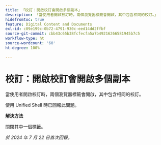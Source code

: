 ```yaml
---
title: 「校訂：開啟校訂會開啟多個副本」
description: 「當使用者開啟校訂時，兩個瀏覽器標籤會開啟，其中包含相同的校訂。」
hidefromtoc: true
feature: Digital Content and Documents
exl-id: c09e199c-0b72-4791-930c-eed14dd2ffbf
source-git-commit: cbb43c65b38fcfecfa5a7b49216266581945b7c5
workflow-type: ht
source-wordcount: '60'
ht-degree: 100%

---
```


# 校訂：開啟校訂會開啟多個副本

當使用者開啟校訂時，兩個瀏覽器標籤會開啟，其中包含相同的校訂。

使用 Unified Shell 時已回報此問題。

**解決方法**

關閉其中一個標籤。

_於 2024 年 7 月 22 日首次回報。_
